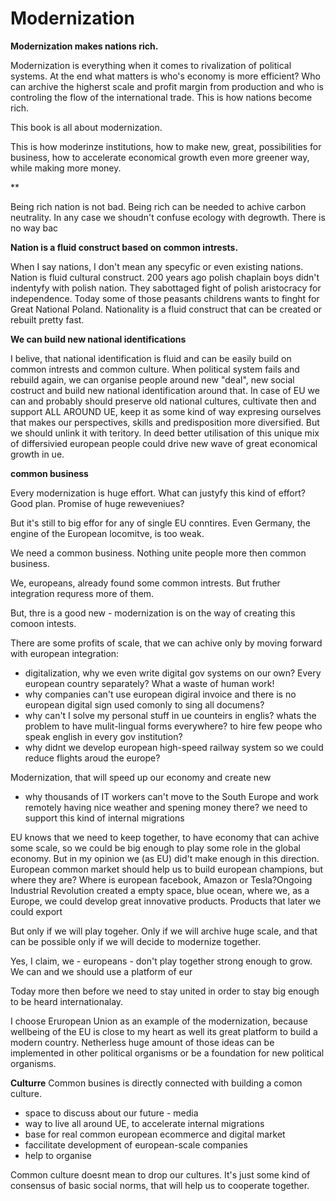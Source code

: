# Modernization

**Modernization makes nations rich.**

Modernization is everything when it comes to rivalization of political systems. At the end what matters is who's economy is more efficient? Who can archive the higherst scale and profit margin from production and who is controling the flow of the international trade. This is how nations become rich.

This book is all about modernization.



This is how moderinze institutions, how to make new, great, possibilities for business, how to accelerate economical growth even more greener way, while making more money.

**

Being rich nation is not bad. Being rich can be needed to achive carbon neutrality. In any case we shoudn't confuse ecology with degrowth. There is no way bac

**Nation is a fluid construct based on common intrests.**

When I say nations, I don't mean any specyfic or even existing nations. Nation is fluid cultural construct. 200 years ago polish chaplain boys didn't indentyfy with polish nation. They sabottaged fight of polish aristocracy for independence. Today some of those peasants childrens wants to finght for Great National Poland. Nationality is a fluid construct that can be created or rebuilt pretty fast.

**We can build new national identifications**

I belive, that national identification is fluid and can be easily build on common intrests and common culture. When political system fails and rebuild again, we can organise people around new "deal", new social costruct and build new national identification around that. In case of EU we can and probably should preserve old national cultures, cultivate then and support ALL AROUND UE, keep it as some kind of way expresing ourselves that makes our perspectives, skills and predisposition more diversified. But we should unlink it with teritory. In deed better utilisation of this unique mix of differsivied european people could drive new wave of great economical growth in ue.

**common business**

Every modernization is huge effort. What can justyfy this kind of effort? Good plan. Promise of huge reweveniues?

But it's still to big effor for any of single EU conntires. Even Germany, the engine of the European locomitve, is too weak.

We need a common business. Nothing unite people more then common business.

We, europeans, already found some common intrests. But fruther integration requress more of them.

But, thre is a good new - modernization is on the way of creating this comoon intests.

There are some profits of scale, that we can achive only by moving forward with european integration:
* digitalization, why we even write digital gov systems on our own? Every european country separately? What a waste of human work!
* why companies can't use european digiral invoice and there is no european digital sign used comonly to sing all documens?
* why can't I solve my personal stuff in ue counteirs in englis? whats the problem to have mulit-lingual forms everywhere? to hire few peope who speak english in every gov institution?
* why didnt we develop european high-speed railway system so we could reduce flights aroud the europe?

Modernization, that will speed up our economy and create new

* why thousands of IT workers can't move to the South Europe and work remotely having nice weather and spening money there? we need to support this kind of internal migrations


EU knows that we need to keep together, to have economy that can achive some scale, so we could be big enough to play some role in the global economy. But in my opinion we (as EU) did't make enough in this direction. European common market should help us to build european champions, but where they are? Where is european facebook, Amazon or Tesla?Ongoing Industrial Revolution created a empty space, blue ocean, where we, as a Europe, we could develop great innovative products. Products that later we could export

But only if we will play togeher. Only if we will archive huge scale, and that can be possible only if we will decide to modernize together.

 Yes, I claim, we - europeans - don't play together strong enough to grow. We can and we should use a platform of eur



Today more then before we need to stay united in order to stay big enough to be heard internationalay.

I choose Eruropean Union as an example of the modernization, because wellbeing of the EU is close to my heart as well its great platform to build a modern country. Netherless huge amount of those ideas can be implemented in other political organisms or be a foundation for new political organisms.


**Culturre**
Common busines is directly connected with building a comon culture.
* space to discuss about our future - media
* way to live all around UE, to accelerate internal migrations
* base for real common european ecommerce and digital market
* faccilitate development of european-scale companies
* help to organise

Common culture doesnt mean to drop our cultures. It's just some kind of consensus of basic social norms, that will help us to cooperate together.

